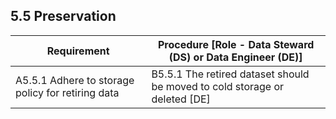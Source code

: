 ## **5.5 Preservation**

<table>
    <thead>
        <tr class="header">
            <th><strong>Requirement</strong></th>
            <th><strong>Procedure</strong> [Role - Data Steward (DS) or Data Engineer (DE)]</th>
        </tr>
    </thead>
    <tbody>
        <tr class="odd">
            <td>A5.5.1 Adhere to storage policy for retiring data</td>
            <td>B5.5.1 The retired dataset should be moved to cold storage or deleted [DE]</td>
        </tr>
    </tbody>
</table>
